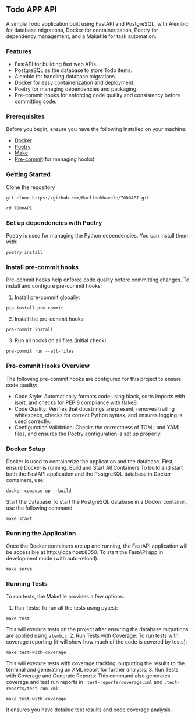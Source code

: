 ## Todo APP API
A simple Todo application built using FastAPI and PostgreSQL, with Alembic for database migrations, Docker for containerization, Poetry for dependency management, and a Makefile for task automation.

### Features
- FastAPI for building fast web APIs.
- PostgreSQL as the database to store Todo items.
- Alembic for handling database migrations.
- Docker for easy containerization and deployment.
- Poetry for managing dependencies and packaging.
- Pre-commit hooks for enforcing code quality and consistency before committing code.

### Prerequisites
Before you begin, ensure you have the following installed on your machine:

- [Docker](https://www.docker.com/)
- [Poetry ](https://python-poetry.org/)
- [Make](https://makefiletutorial.com/)
- [Pre-commit](https://pre-commit.com/)(for managing hooks) 

### Getting Started
Clone the repository
 ```shell
 git clone https://github.com/Marlinekhavele/TODOAPI.git

 cd TODOAPI
 ```

### Set up dependencies with Poetry
Poetry is used for managing the Python dependencies. You can install them with:
 ```shell
 poetry install
 ```

### Install pre-commit hooks
Pre-commit hooks help enforce code quality before committing changes.
To install and configure pre-commit hooks:
1. Install pre-commit globally:
 ```shell
pip install pre-commit
 ```
2. Install the pre-commit hooks:
 ```shell
 pre-commit install
 ```
3. Run all hooks on all files (initial check):
 ```shell
 pre-commit run --all-files
 ```

### Pre-commit Hooks Overview
The following pre-commit hooks are configured for this project to ensure code quality:
- Code Style: Automatically formats code using black, sorts imports with isort, and checks for PEP 8 compliance with flake8.
- Code Quality: Verifies that docstrings are present, removes trailing whitespace, checks for correct Python syntax, and ensures logging is used correctly.
- Configuration Validation: Checks the correctness of TOML and YAML files, and ensures the Poetry configuration is set up properly.

### Docker Setup
Docker is used to containerize the application and the database. First, ensure Docker is running.
Build and Start All Containers
To build and start both the FastAPI application and the PostgreSQL database in Docker containers, use:
 ```shell
 docker-compose up --build
 ```
Start the Database
To start the PostgreSQL database in a Docker container, use the following command:
 ```shell
 make start
 ```
### Running the Application
Once the Docker containers are up and running, the FastAPI application will be accessible at http://localhost:8050.
To start the FastAPI app in development mode (with auto-reload):
 ```shell
 make serve
 ```
### Running Tests
To run tests, the Makefile provides a few options:
1. Run Tests:
To run all the tests using pytest:
 ```shell
 make test
 ```
This will execute tests on the project after ensuring the database migrations are applied using `alembic`.
2. Run Tests with Coverage:
To run tests with coverage reporting (it will show how much of the code is covered by tests):
 ```shell
make test-with-coverage
 ```
This will execute tests with coverage tracking, outputting the results to the terminal and generating an XML report for further analysis.
3. Run Tests with Coverage and Generate Reports:
This command also generates coverage and test run reports in `.test-reports/coverage.xml` and `.test-reports/test-run.xml`:
 ```shell
make test-with-coverage
 ```
It ensures you have detailed test results and code coverage analysis.
















